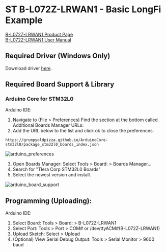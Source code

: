 # ST B-L072Z-LRWAN1 - Basic LongFi Example

[B-L072Z-LRWAN1 Product Page](https://www.st.com/en/evaluation-tools/b-l072z-lrwan1.html)  
[B-L072Z-LRWAN1 User Manual](https://www.st.com/content/ccc/resource/technical/document/user_manual/group0/ac/62/15/c7/60/ac/4e/9c/DM00329995/files/DM00329995.pdf/jcr:content/translations/en.DM00329995.pdf)  

## Required Driver (Windows Only)
Download driver [here](https://www.st.com/en/development-tools/stsw-link009.html).

## Required Board Support & Library

### Arduino Core for STM32L0 
Arduino IDE:  
1. Navigate to (File > Preferences)
Find the section at the bottom called Additional Boards Manager URLs: 
2. Add the URL below to the list and click ok to close the preferences.
```
https://grumpyoldpizza.github.io/ArduinoCore-stm32l0/package_stm32l0_boards_index.json
```
![arduino_preferences](https://i.gyazo.com/148c4bc3646aaf71f8d9a0499c82fec4.png)

3. Open Boards Manager: Select Tools > Board: > Boards Manager...
4. Search for "Tlera Corp STM32L0 Boards"
5. Select the newest version and install.

![arduino_board_support](https://i.gyazo.com/216457ad64b8f85016d1b6d7cc6df044.png)
## Programming (Uploading):

Arduino IDE:   
1. Select Board: Tools > Board: > B-L072Z-LRWAN1  
2. Select Port: Tools > Port > COM# or /dev/ttyACM#(B-L072Z-LRWAN1)
3. Upload Sketch: Select > Upload
4. (Optional) View Serial Debug Output: Tools > Serial Monitor > 9600 baud
